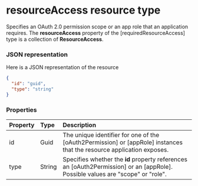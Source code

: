 # resourceAccess resource type

Specifies an OAuth 2.0 permission scope or an app role that an application requires. The **resourceAccess** property of the [requiredResourceAccess] type is a collection of **ResourceAccess**.


### JSON representation

Here is a JSON representation of the resource

<!-- {
  "blockType": "resource",
  "optionalProperties": [

  ],
  "@odata.type": "microsoft.graph.resourceaccess"
}-->

```json
{
  "id": "guid",
  "type": "string"
}

```
### Properties
| Property	   | Type	|Description|
|:---------------|:--------|:----------|
|id|Guid|The unique identifier for one of the [oAuth2Permission] or [appRole] instances that the resource application exposes.|
|type|String|Specifies whether the **id** property references an [oAuth2Permission] or an [appRole]. Possible values are "scope" or "role".|

<!-- uuid: 8fcb5dbc-d5aa-4681-8e31-b001d5168d79
2015-10-25 14:57:30 UTC -->
<!-- {
  "type": "#page.annotation",
  "description": "resourceAccess resource",
  "keywords": "",
  "section": "documentation",
  "tocPath": ""
}-->